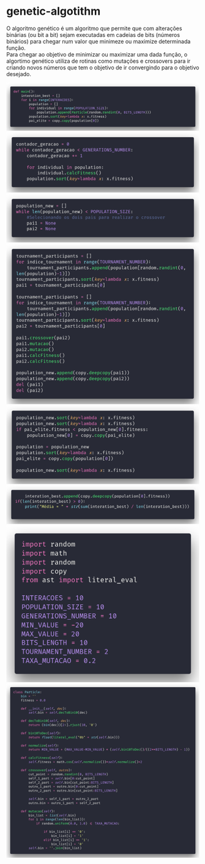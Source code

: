 # genetic-algotithm

O algoritmo genético é um algoritmo que permite que com alterações binárias (ou bit a bit) sejam executadas em cadeias de bits (números binários) para chegar num valor que minimeze ou maximize determinada função.
<br>
Para chegar ao objetivo de minimizar ou maximizar uma dada função, o algortimo genético utiliza de rotinas como mutações e crossovers para ir criando novos números que tem o objetivo de ir convergindo para o objetivo desejado.

![enter image description here](https://github.com/edsonboldrini/genetic-algotithm/blob/master/code1.png?raw=true)
![enter image description here](https://github.com/edsonboldrini/genetic-algotithm/blob/master/code2.png?raw=true)
![enter image description here](https://github.com/edsonboldrini/genetic-algotithm/blob/master/code3.png?raw=true)
![enter image description here](https://github.com/edsonboldrini/genetic-algotithm/blob/master/code4.png?raw=true)
![enter image description here](https://github.com/edsonboldrini/genetic-algotithm/blob/master/code5.png?raw=true)
![enter image description here](https://github.com/edsonboldrini/genetic-algotithm/blob/master/code6.png?raw=true)
![enter image description here](https://github.com/edsonboldrini/genetic-algotithm/blob/master/code7.png?raw=true)
![enter image description here](https://github.com/edsonboldrini/genetic-algotithm/blob/master/code8.png?raw=true)
